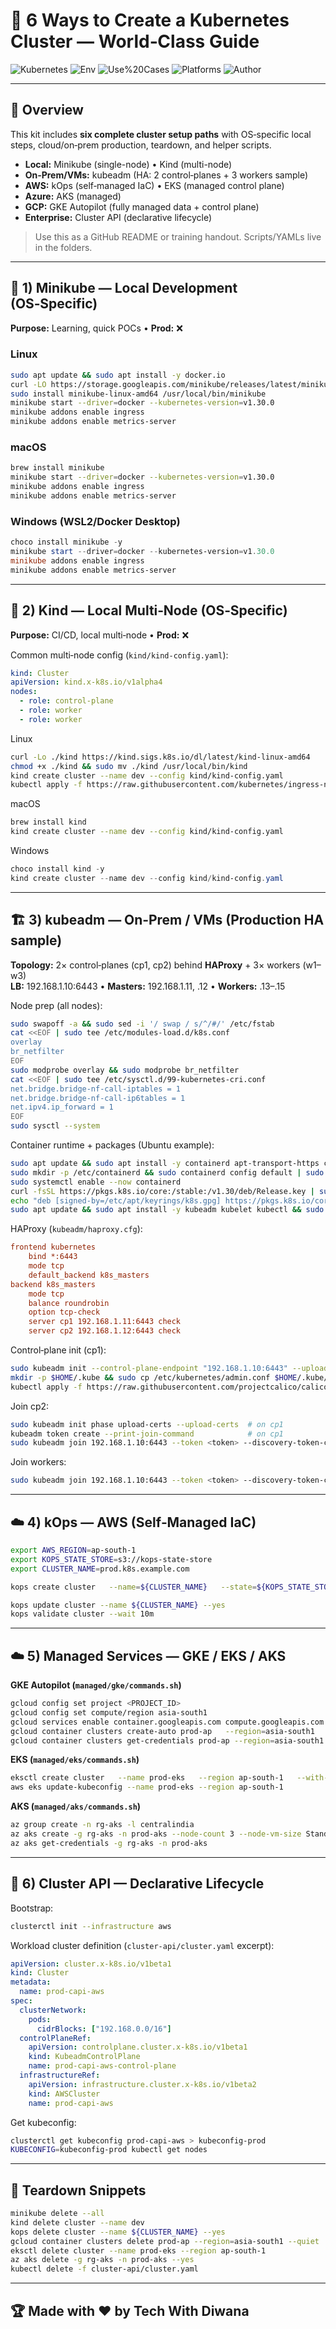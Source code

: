 
# 🚀 6 Ways to Create a Kubernetes Cluster — World‑Class Guide

![Kubernetes](https://img.shields.io/badge/Kubernetes-Clusters-blue?logo=kubernetes) 
![Env](https://img.shields.io/badge/Environment-Cloud%20%26%20OnPrem-green) 
![Use%20Cases](https://img.shields.io/badge/Use%20Cases-Dev%20%7C%20Test%20%7C%20Prod-yellow) 
![Platforms](https://img.shields.io/badge/Platforms-Linux%20%7C%20macOS%20%7C%20Windows-orange) 
![Author](https://img.shields.io/badge/Made%20By-Tech%20With%20Diwana-red)

---

## 🧭 Overview

This kit includes **six complete cluster setup paths** with OS‑specific local steps, cloud/on‑prem production, teardown, and helper scripts.
- **Local:** Minikube (single-node) • Kind (multi-node)
- **On‑Prem/VMs:** kubeadm (HA: 2 control‑planes + 3 workers sample)
- **AWS:** kOps (self‑managed IaC) • EKS (managed control plane)
- **Azure:** AKS (managed)
- **GCP:** GKE Autopilot (fully managed data + control plane)
- **Enterprise:** Cluster API (declarative lifecycle)

> Use this as a GitHub README or training handout. Scripts/YAMLs live in the folders.

---

## 🧩 1) Minikube — Local Development (OS‑Specific)

**Purpose:** Learning, quick POCs • **Prod:** ❌

### Linux
```bash
sudo apt update && sudo apt install -y docker.io
curl -LO https://storage.googleapis.com/minikube/releases/latest/minikube-linux-amd64
sudo install minikube-linux-amd64 /usr/local/bin/minikube
minikube start --driver=docker --kubernetes-version=v1.30.0
minikube addons enable ingress
minikube addons enable metrics-server
```

### macOS
```bash
brew install minikube
minikube start --driver=docker --kubernetes-version=v1.30.0
minikube addons enable ingress
minikube addons enable metrics-server
```

### Windows (WSL2/Docker Desktop)
```powershell
choco install minikube -y
minikube start --driver=docker --kubernetes-version=v1.30.0
minikube addons enable ingress
minikube addons enable metrics-server
```

---

## 🔁 2) Kind — Local Multi‑Node (OS‑Specific)

**Purpose:** CI/CD, local multi‑node • **Prod:** ❌

Common multi‑node config (`kind/kind-config.yaml`):
```yaml
kind: Cluster
apiVersion: kind.x-k8s.io/v1alpha4
nodes:
  - role: control-plane
  - role: worker
  - role: worker
```

Linux
```bash
curl -Lo ./kind https://kind.sigs.k8s.io/dl/latest/kind-linux-amd64
chmod +x ./kind && sudo mv ./kind /usr/local/bin/kind
kind create cluster --name dev --config kind/kind-config.yaml
kubectl apply -f https://raw.githubusercontent.com/kubernetes/ingress-nginx/controller-v1.11.1/deploy/static/provider/kind/deploy.yaml
```

macOS
```bash
brew install kind
kind create cluster --name dev --config kind/kind-config.yaml
```

Windows
```powershell
choco install kind -y
kind create cluster --name dev --config kind/kind-config.yaml
```

---

## 🏗️ 3) kubeadm — On‑Prem / VMs (Production HA sample)

**Topology:** 2× control‑planes (cp1, cp2) behind **HAProxy** + 3× workers (w1–w3)  
**LB:** 192.168.1.10:6443 • **Masters:** 192.168.1.11, .12 • **Workers:** .13–.15

Node prep (all nodes):
```bash
sudo swapoff -a && sudo sed -i '/ swap / s/^/#/' /etc/fstab
cat <<EOF | sudo tee /etc/modules-load.d/k8s.conf
overlay
br_netfilter
EOF
sudo modprobe overlay && sudo modprobe br_netfilter
cat <<EOF | sudo tee /etc/sysctl.d/99-kubernetes-cri.conf
net.bridge.bridge-nf-call-iptables = 1
net.bridge.bridge-nf-call-ip6tables = 1
net.ipv4.ip_forward = 1
EOF
sudo sysctl --system
```

Container runtime + packages (Ubuntu example):
```bash
sudo apt update && sudo apt install -y containerd apt-transport-https ca-certificates curl
sudo mkdir -p /etc/containerd && sudo containerd config default | sudo tee /etc/containerd/config.toml
sudo systemctl enable --now containerd
curl -fsSL https://pkgs.k8s.io/core:/stable:/v1.30/deb/Release.key | sudo gpg --dearmor -o /etc/apt/keyrings/k8s.gpg
echo "deb [signed-by=/etc/apt/keyrings/k8s.gpg] https://pkgs.k8s.io/core:/stable:/v1.30/deb/ /" | sudo tee /etc/apt/sources.list.d/kubernetes.list
sudo apt update && sudo apt install -y kubeadm kubelet kubectl && sudo apt-mark hold kubeadm kubelet kubectl
```

HAProxy (`kubeadm/haproxy.cfg`):
```cfg
frontend kubernetes
    bind *:6443
    mode tcp
    default_backend k8s_masters
backend k8s_masters
    mode tcp
    balance roundrobin
    option tcp-check
    server cp1 192.168.1.11:6443 check
    server cp2 192.168.1.12:6443 check
```

Control‑plane init (cp1):
```bash
sudo kubeadm init --control-plane-endpoint "192.168.1.10:6443" --upload-certs --pod-network-cidr=10.244.0.0/16
mkdir -p $HOME/.kube && sudo cp /etc/kubernetes/admin.conf $HOME/.kube/config && sudo chown $(id -u):$(id -g) $HOME/.kube/config
kubectl apply -f https://raw.githubusercontent.com/projectcalico/calico/v3.27.3/manifests/calico.yaml
```

Join cp2:
```bash
sudo kubeadm init phase upload-certs --upload-certs  # on cp1
kubeadm token create --print-join-command            # on cp1
sudo kubeadm join 192.168.1.10:6443 --token <token> --discovery-token-ca-cert-hash sha256:<hash> --control-plane --certificate-key <cert-key>
```

Join workers:
```bash
sudo kubeadm join 192.168.1.10:6443 --token <token> --discovery-token-ca-cert-hash sha256:<hash>
```

---

## ☁️ 4) kOps — AWS (Self‑Managed IaC)

```bash
export AWS_REGION=ap-south-1
export KOPS_STATE_STORE=s3://kops-state-store
export CLUSTER_NAME=prod.k8s.example.com

kops create cluster   --name=${CLUSTER_NAME}   --state=${KOPS_STATE_STORE}   --zones=ap-south-1a,ap-south-1b,ap-south-1c   --master-size=t3.medium   --node-size=t3.large   --node-count=3   --topology=private   --networking=calico   --bastion

kops update cluster --name ${CLUSTER_NAME} --yes
kops validate cluster --wait 10m
```

---

## ☁️ 5) Managed Services — GKE / EKS / AKS

**GKE Autopilot (`managed/gke/commands.sh`)**
```bash
gcloud config set project <PROJECT_ID>
gcloud config set compute/region asia-south1
gcloud services enable container.googleapis.com compute.googleapis.com
gcloud container clusters create-auto prod-ap   --region=asia-south1   --release-channel=regular   --enable-private-nodes   --logging=SYSTEM,WORKLOAD   --monitoring=SYSTEM,WORKLOAD
gcloud container clusters get-credentials prod-ap --region=asia-south1
```

**EKS (`managed/eks/commands.sh`)**
```bash
eksctl create cluster   --name prod-eks   --region ap-south-1   --with-oidc   --nodegroup-name ng-1   --node-type t3.large   --nodes 3   --managed
aws eks update-kubeconfig --name prod-eks --region ap-south-1
```

**AKS (`managed/aks/commands.sh`)**
```bash
az group create -n rg-aks -l centralindia
az aks create -g rg-aks -n prod-aks --node-count 3 --node-vm-size Standard_D4s_v5 --enable-managed-identity
az aks get-credentials -g rg-aks -n prod-aks
```

---

## 🧱 6) Cluster API — Declarative Lifecycle

Bootstrap:
```bash
clusterctl init --infrastructure aws
```

Workload cluster definition (`cluster-api/cluster.yaml` excerpt):
```yaml
apiVersion: cluster.x-k8s.io/v1beta1
kind: Cluster
metadata:
  name: prod-capi-aws
spec:
  clusterNetwork:
    pods:
      cidrBlocks: ["192.168.0.0/16"]
  controlPlaneRef:
    apiVersion: controlplane.cluster.x-k8s.io/v1beta1
    kind: KubeadmControlPlane
    name: prod-capi-aws-control-plane
  infrastructureRef:
    apiVersion: infrastructure.cluster.x-k8s.io/v1beta2
    kind: AWSCluster
    name: prod-capi-aws
```

Get kubeconfig:
```bash
clusterctl get kubeconfig prod-capi-aws > kubeconfig-prod
KUBECONFIG=kubeconfig-prod kubectl get nodes
```

---

## 🧹 Teardown Snippets

```bash
minikube delete --all
kind delete cluster --name dev
kops delete cluster --name ${CLUSTER_NAME} --yes
gcloud container clusters delete prod-ap --region=asia-south1 --quiet
eksctl delete cluster --name prod-eks --region ap-south-1
az aks delete -g rg-aks -n prod-aks --yes
kubectl delete -f cluster-api/cluster.yaml
```

---

## 🏆 Made with ❤️ by **Tech With Diwana**
